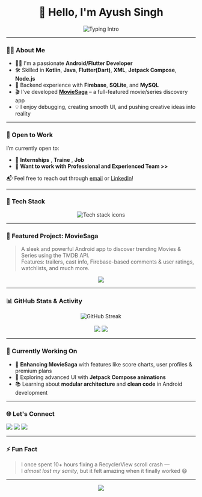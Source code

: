 <h1 align="center">👋 Hello, I'm Ayush Singh</h1>

<p align="center">
  <img src="https://readme-typing-svg.demolab.com?font=Fira+Code&pause=1000&color=00E6FF&center=true&vCenter=true&width=440&lines=Native+Android+Developer;Jetpack+Compose+Enthusiast;Loves+building+clean+UI+UX;Always+learning+%26+improving" alt="Typing Intro" />
</p>

---

### 🧑‍💻 About Me
- 👨‍💻 I'm a passionate **Android/Flutter Developer** 
- 🛠️ Skilled in **Kotlin**, **Java**, **Flutter(Dart)**, **XML**, **Jetpack Compose**, **Node.js**  
- 🧩 Backend experience with **Firebase**, **SQLite**, and **MySQL**  
- 🎬 I've developed [**MovieSaga**](https://github.com/ayushingh70/MovieSaga) – a full-featured movie/series discovery app  
- 💡 I enjoy debugging, creating smooth UI, and pushing creative ideas into reality  

---

### 🚀 Open to Work
I’m currently open to:
- 💼 **Internships** , **Traine** , **Job**
- 🤝 **Want to work with Professional and Experienced Team >>**

📬 Feel free to reach out through [email](mailto:aniketom70@gmail.com) or [LinkedIn](https://linkedin.com/in/ayush-singh-769b61315)!

---

### 🔨 Tech Stack

<p align="center">
  <img src="https://skillicons.dev/icons?i=androidstudio,kotlin,java,flutter,dart,xml,compose,firebase,nodejs,mysql,sqlite,git,github" alt="Tech stack icons" />
</p>

---

### 🚀 Featured Project: MovieSaga

> A sleek and powerful Android app to discover trending Movies & Series using the TMDB API.  
> Features: trailers, cast info, Firebase-based comments & user ratings, watchlists, and much more.

<p align="center">
  <a href="https://github.com/ayushingh70/MovieSaga">
    <img src="https://github-readme-stats.vercel.app/api/pin/?username=ayushingh70&repo=MovieSaga&theme=github_dark&border_color=0d1117" />
  </a>
</p>

---

### 📊 GitHub Stats & Activity

<p align="center">
  <img src="https://github-readme-streak-stats.herokuapp.com?user=ayushingh70&theme=tokyonight&hide_border=true" alt="GitHub Streak" />
  <br><br>
  <img src="https://github-readme-stats.vercel.app/api?username=ayushingh70&show_icons=true&theme=github_dark&hide_border=true&rank_icon=github&cache_seconds=3600" />
<img src="https://github-readme-stats.vercel.app/api/top-langs/?username=ayushingh70&layout=compact&theme=github_dark&hide_border=true&cache_seconds=3600" />

</p>

---

### 📱 Currently Working On

- 🌟 **Enhancing MovieSaga** with features like score charts, user profiles & premium plans  
- 🧠 Exploring advanced UI with **Jetpack Compose animations**  
- 📚 Learning about **modular architecture** and **clean code** in Android development  

---

### 🌐 Let's Connect

<p align="left">
  <a href="mailto:aniketom70@gmail.com"><img src="https://img.shields.io/badge/Gmail-D14836?style=for-the-badge&logo=gmail&logoColor=white" /></a>
  <a href="https://linkedin.com/in/ayush-singh-769b61315"><img src="https://img.shields.io/badge/LinkedIn-0A66C2?style=for-the-badge&logo=linkedin&logoColor=white" /></a>
  <a href="https://instagram.com/anii_ayush"><img src="https://img.shields.io/badge/Instagram-E4405F?style=for-the-badge&logo=instagram&logoColor=white" /></a>
</p>

---

### ⚡ Fun Fact
> I once spent 10+ hours fixing a RecyclerView scroll crash —  
> I *almost lost my sanity*, but it felt amazing when it finally worked 😄

---

<p align="center">
  <img src="https://capsule-render.vercel.app/api?type=waving&color=00E6FF&height=100&section=footer"/>
</p>
